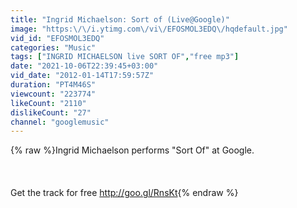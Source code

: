```yaml
---
title: "Ingrid Michaelson: Sort of (Live@Google)"
image: "https:\/\/i.ytimg.com\/vi\/EFOSMOL3EDQ\/hqdefault.jpg"
vid_id: "EFOSMOL3EDQ"
categories: "Music"
tags: ["INGRID MICHAELSON live SORT OF","free mp3"]
date: "2021-10-06T22:39:45+03:00"
vid_date: "2012-01-14T17:59:57Z"
duration: "PT4M46S"
viewcount: "223774"
likeCount: "2110"
dislikeCount: "27"
channel: "googlemusic"
---
```

{% raw %}Ingrid Michaelson performs &quot;Sort Of&quot; at Google.<br /><br /><br /><br />Get the track for free <a rel="nofollow" target="blank" href="http://goo.gl/RnsKt">http://goo.gl/RnsKt</a>{% endraw %}
